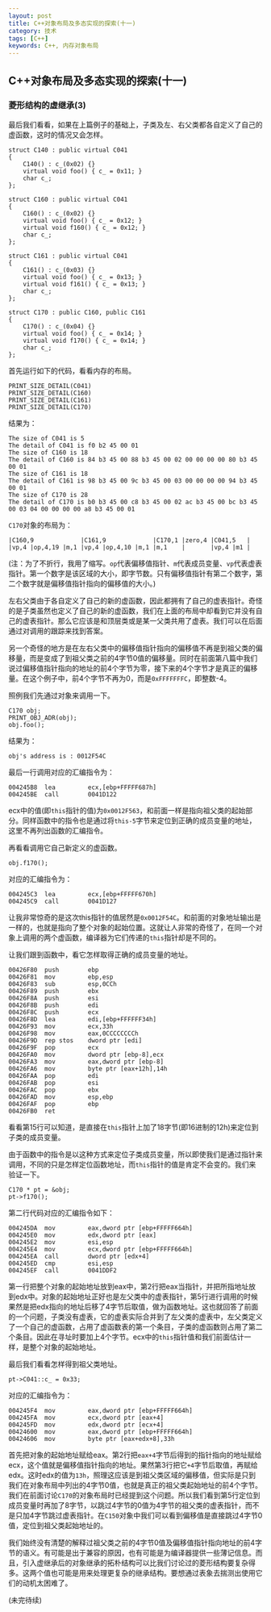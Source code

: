 ```yaml
---
layout: post
title: C++对象布局及多态实现的探索(十一)
category: 技术
tags: [C++]
keywords: C++, 内存对象布局
---
```


## C++对象布局及多态实现的探索(十一)

### 菱形结构的虚继承(3)

最后我们看看，如果在上篇例子的基础上，子类及左、右父类都各自定义了自己的虚函数，这时的情况又会怎样。

```
struct C140 : public virtual C041
{
    C140() : c_(0x02) {}
    virtual void foo() { c_ = 0x11; }
    char c_;
};

struct C160 : public virtual C041
{
    C160() : c_(0x02) {}
    virtual void foo() { c_ = 0x12; }
    virtual void f160() { c_ = 0x12; }
    char c_;
};

struct C161 : public virtual C041
{
    C161() : c_(0x03) {}
    virtual void foo() { c_ = 0x13; }
    virtual void f161() { c_ = 0x13; }
    char c_;
};

struct C170 : public C160, public C161
{
    C170() : c_(0x04) {}
    virtual void foo() { c_ = 0x14; }
    virtual void f170() { c_ = 0x14; }
    char c_;
};
```

首先运行如下的代码，看看内存的布局。

```
PRINT_SIZE_DETAIL(C041)
PRINT_SIZE_DETAIL(C160)
PRINT_SIZE_DETAIL(C161)
PRINT_SIZE_DETAIL(C170)
```

结果为：

```
The size of C041 is 5
The detail of C041 is f0 b2 45 00 01
The size of C160 is 18
The detail of C160 is 84 b3 45 00 88 b3 45 00 02 00 00 00 00 80 b3 45 00 01
The size of C161 is 18
The detail of C161 is 98 b3 45 00 9c b3 45 00 03 00 00 00 00 94 b3 45 00 01
The size of C170 is 28
The detail of C170 is b0 b3 45 00 c8 b3 45 00 02 ac b3 45 00 bc b3 45 00 03 04 00 00 00 00 a8 b3 45 00 01
```

`C170`对象的布局为：

```
|C160,9             |C161,9             |C170,1 |zero,4 |C041,5   |
|vp,4 |op,4,19 |m,1 |vp,4 |op,4,10 |m,1 |m,1    |       |vp,4 |m1 |
```

(注：为了不折行，我用了缩写。`op`代表偏移值指针、`m`代表成员变量、`vp`代表虚表指针。第一个数字是该区域的大小，即字节数。只有偏移值指针有第二个数字，第二个数字就是偏移值指针指向的偏移值的大小。)

左右父类由于各自定义了自己的新的虚函数，因此都拥有了自己的虚表指针。奇怪的是子类虽然也定义了自己的新的虚函数，我们在上面的布局中却看到它并没有自己的虚表指针。那么它应该是和顶层类或是某一父类共用了虚表。我们可以在后面通过对调用的跟踪来找到答案。

另一个奇怪的地方是在左右父类中的偏移值指针指向的偏移值不再是到祖父类的偏移量，而是变成了到祖父类之前的4字节0值的偏移量。同时在前面第八篇中我们说过偏移值指针指向的地址的前4个字节为零，接下来的4个字节才是真正的偏移量。在这个例子中，前4个字节不再为0，而是`0xFFFFFFFC`，即整数-4。

照例我们先通过对象来调用一下。

```
C170 obj;
PRINT_OBJ_ADR(obj);
obj.foo();
```

结果为：

```
obj's address is : 0012F54C
```

最后一行调用对应的汇编指令为：

```
004245B8  lea         ecx,[ebp+FFFFF687h]
004245BE  call        0041D122
```

ecx中的值(即`this`指针的值)为`0x0012F563`，和前面一样是指向祖父类的起始部分。同样函数中的指令也是通过将`this-5`字节来定位到正确的成员变量的地址，这里不再列出函数的汇编指令。

再看看调用它自己新定义的虚函数。

```
obj.f170();
```

对应的汇编指令为：

```
004245C3  lea         ecx,[ebp+FFFFF670h]
004245C9  call        0041D127
```

让我非常惊奇的是这次this指针的值居然是`0x0012F54C`。和前面的对象地址输出是一样的，也就是指向了整个对象的起始位置。这就让人非常的奇怪了，在同一个对象上调用的两个虚函数，编译器为它们传递的`this`指针却是不同的。

让我们跟到函数中，看它怎样取得正确的成员变量的地址。

```
00426F80  push        ebp
00426F81  mov         ebp,esp
00426F83  sub         esp,0CCh
00426F89  push        ebx
00426F8A  push        esi
00426F8B  push        edi
00426F8C  push        ecx
00426F8D  lea         edi,[ebp+FFFFFF34h]
00426F93  mov         ecx,33h
00426F98  mov         eax,0CCCCCCCCh
00426F9D  rep stos    dword ptr [edi]
00426F9F  pop         ecx
00426FA0  mov         dword ptr [ebp-8],ecx
00426FA3  mov         eax,dword ptr [ebp-8]
00426FA6  mov         byte ptr [eax+12h],14h
00426FAA  pop         edi
00426FAB  pop         esi
00426FAC  pop         ebx
00426FAD  mov         esp,ebp
00426FAF  pop         ebp
00426FB0  ret
```

看看第15行可以知道，是直接在`this`指针上加了18字节(即16进制的12h)来定位到子类的成员变量。

由于函数中的指令是以这种方式来定位子类成员变量，所以即使我们是通过指针来调用，不同的只是怎样定位函数地址，而`this`指针的值是肯定不会变的。我们来验证一下。

```
C170 * pt = &obj;
pt->f170();
```

第二行代码对应的汇编指令如下：

```
004245DA  mov         eax,dword ptr [ebp+FFFFF664h]
004245E0  mov         edx,dword ptr [eax]
004245E2  mov         esi,esp
004245E4  mov         ecx,dword ptr [ebp+FFFFF664h]
004245EA  call        dword ptr [edx+4]
004245ED  cmp         esi,esp
004245EF  call        0041DDF2
```

第一行把整个对象的起始地址放到eax中，第2行把eax当指针，并把所指地址放到edx中。对象的起始地址正好也是左父类中的虚表指针，第5行进行调用的时候果然是把edx指向的地址后移了4字节后取值，做为函数地址。这也就回答了前面的一个问题，子类没有虚表，它的虚表实际合并到了左父类的虚表中，左父类定义了一个自己的虚函数，占用了虚函数表的第一个条目，子类的虚函数则占用了第二个条目。因此在寻址时要加上4个字节。ecx中的`this`指针值和我们前面估计一样，是整个对象的起始地址。

最后我们看看怎样得到祖父类地址。

```
pt->C041::c_ = 0x33;
```

对应的汇编指令为：

```
004245F4  mov         eax,dword ptr [ebp+FFFFF664h]
004245FA  mov         ecx,dword ptr [eax+4]
004245FD  mov         edx,dword ptr [ecx+4]
00424600  mov         eax,dword ptr [ebp+FFFFF664h]
00424606  mov         byte ptr [eax+edx+8],33h
```

首先把对象的起始地址赋给eax。第2行把`eax+4`字节后得到的指针指向的地址赋给ecx，这个值就是偏移值指针指向的地址。果然第3行把它`+4`字节后取值，再赋给edx。这时edx的值为`13h`，照理这应该是到祖父类区域的偏移值，但实际是只到我们在对象布局中列出的4字节0值，也就是真正的祖父类起始地址的前4个字节。我们在前面讨论`C170`的对象布局时已经提到这个问题。所以我们看到第5行定位到成员变量时再加了8字节，以跳过4字节的0值为4字节的祖父类的虚表指针，而不是只加4字节跳过虚表指针。在`C150`对象中我们可以看到偏移值是直接跳过4字节0值，定位到祖父类起始地址的。

我们始终没有清楚的解释过祖父类之前的4字节0值及偏移值指针指向地址的前4字节的语义。有可能是出于兼容的原因，也有可能是为编译器提供一些薄记信息。而且，引入虚继承后的对象继承的拓朴结构可以比我们讨论过的菱形结构要复杂得多。这两个值也可能是用来处理更复杂的继承结构。要想通过表象去揣测出使用它们的动机太困难了。

(未完待续)

